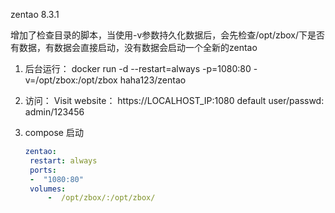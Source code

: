 zentao 8.3.1

增加了检查目录的脚本，当使用-v参数持久化数据后，会先检查/opt/zbox/下是否有数据，有数据会直接启动，没有数据会启动一个全新的zentao



1. 后台运行：
   docker run -d --restart=always -p=1080:80 -v=/opt/zbox:/opt/zbox  haha123/zentao

2. 访问：
   Visit website： https://LOCALHOST_IP:1080 default user/passwd: admin/123456

3. compose 启动
   ```yaml
   zentao:
    restart: always
    ports:
   	-  "1080:80"
    volumes:
    	-  /opt/zbox/:/opt/zbox/     
   ```

